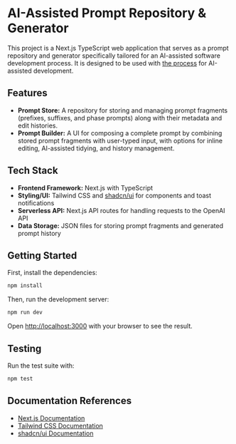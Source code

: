 # AI-Assisted Prompt Repository & Generator

This project is a Next.js TypeScript web application that serves as a prompt repository and generator specifically tailored for an AI-assisted software development process. It is designed to be used with [the process](PROCESS.md) for AI-assisted development.

## Features

- **Prompt Store:** A repository for storing and managing prompt fragments (prefixes, suffixes, and phase prompts) along with their metadata and edit histories.
- **Prompt Builder:** A UI for composing a complete prompt by combining stored prompt fragments with user-typed input, with options for inline editing, AI-assisted tidying, and history management.

## Tech Stack

- **Frontend Framework:** Next.js with TypeScript
- **Styling/UI:** Tailwind CSS and [shadcn/ui](https://ui.shadcn.com/) for components and toast notifications
- **Serverless API:** Next.js API routes for handling requests to the OpenAI API
- **Data Storage:** JSON files for storing prompt fragments and generated prompt history

## Getting Started

First, install the dependencies:

```bash
npm install
```

Then, run the development server:

```bash
npm run dev
```

Open [http://localhost:3000](http://localhost:3000) with your browser to see the result.

## Testing

Run the test suite with:

```bash
npm test
```

## Documentation References

- [Next.js Documentation](https://nextjs.org/docs)
- [Tailwind CSS Documentation](https://tailwindcss.com/docs)
- [shadcn/ui Documentation](https://ui.shadcn.com/docs)
